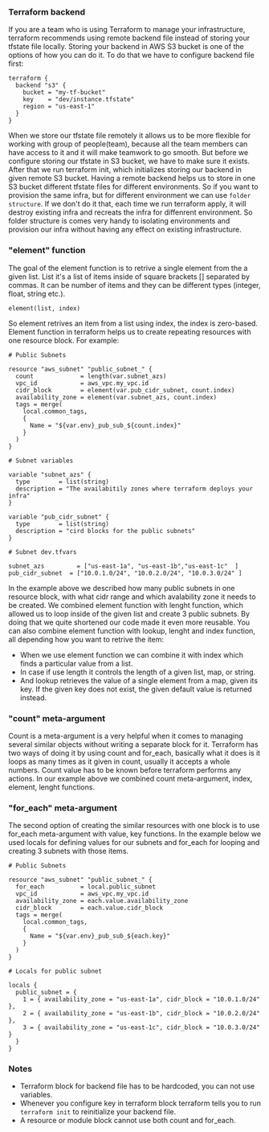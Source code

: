 ### Terraform backend

If you are a team who is using Terraform to manage your infrastructure, terraform recommends using remote backend file instead of storing your tfstate file locally. Storing your backend in AWS S3 bucket is one of the options of how you can do it. To do that we have to configure backend file first:
```
terraform {
  backend "s3" {
    bucket = "my-tf-bucket"
    key    = "dev/instance.tfstate"
    region = "us-east-1"
  }
}
```
 When we store our tfstate file remotely it allows us to be more flexible for working with  group of people(team), because all the team members can have access to it and it will make teamwork to go smooth. But before we configure storing our tfstate in S3 bucket, we have to make sure it exists. After that we run terraform init, which initializes storing our backend in given remote S3 bucket. Having a remote backend helps us to store in one S3 bucket different tfstate files for different environments. So if you want to provision the same infra, but for different environment we can use ```folder structure```. If we don't do it that, each time we run terraform apply, it will destroy existing infra and recreats the infra for diffenrent environment. So folder structure is comes very handy to isolating environments and provision our infra without having any effect on existing infrastructure.

 ### "element" function

 The goal of the element function is to retrive a single element from the a given list. List it's a list of items inside of square brackets [] separated by commas. It can be number of items and they can be different types (integer, float, string etc.).
```
element(list, index)
```
So element retrives an item from a list using index, the index is zero-based. 
Element function in terraform helps us to create repeating resources with one resource block. For example:
```
# Public Subnets

resource "aws_subnet" "public_subnet_" {
  count             = length(var.subnet_azs)
  vpc_id            = aws_vpc.my_vpc.id
  cidr_block        = element(var.pub_cidr_subnet, count.index)
  availability_zone = element(var.subnet_azs, count.index)
  tags = merge(
    local.common_tags,
    {
      Name = "${var.env}_pub_sub_${count.index}"
    }
  )
}

# Subnet variables

variable "subnet_azs" {
  type        = list(string)
  description = "The availabitily zones where terraform deploys your infra"
}

variable "pub_cidr_subnet" {
  type        = list(string)
  description = "cird blocks for the public subnets"
}

# Subnet dev.tfvars

subnet_azs         = ["us-east-1a", "us-east-1b","us-east-1c"  ]
pub_cidr_subnet  = ["10.0.1.0/24", "10.0.2.0/24", "10.0.3.0/24" ]
```
In the example above we described how many public subnets in one resource block, with what cidr range and which avalability zone it needs to be created. We combined element function with lenght function, which allowed us to loop inside of the given list and create 3 public subnets. By doing that we quite shortened our code made it even more reusable. You can also combine element function with lookup, lenght and index function, all depending how you want to retrive the item:

- When we use element function we can combine it with index which finds a particular value from a list.
- In case if use length it controls the length of a given list, map, or string.
- And lookup retrieves the value of a single element from a map, given its key. If the given key does not exist, the given default value is returned instead.

### "count" meta-argument

Count is a meta-argument is a very helpful when it comes to managing several similar objects without writing a separate block for it. Terraform has two ways of doing it by using count and for_each, basically what it does is it loops as many times as it given in count, usually it accepts a whole numbers.
Count value has to be known before terraform performs any actions. In our example above we combined count meta-argument, index, element, lenght functions. 

### "for_each" meta-argument

The second option of creating the similar resources with one block is to use for_each meta-argument with value, key functions. In the example below we used locals for defining values for our subnets and for_each for looping and creating 3 subnets with those items.
```
# Public Subnets

resource "aws_subnet" "public_subnet_" {
  for_each          = local.public_subnet
  vpc_id            = aws_vpc.my_vpc.id
  availability_zone = each.value.availability_zone
  cidr_block        = each.value.cidr_block
  tags = merge(
    local.common_tags,
    {
      Name = "${var.env}_pub_sub_${each.key}"
    }
  )
}

# Locals for public subnet

locals {
  public_subnet = {
    1 = { availability_zone = "us-east-1a", cidr_block = "10.0.1.0/24" },
    2 = { availability_zone = "us-east-1b", cidr_block = "10.0.2.0/24" },
    3 = { availability_zone = "us-east-1c", cidr_block = "10.0.3.0/24" }
  }
}
```

### Notes

- Terraform block for backend file has to be hardcoded, you can not use variables.
- Whenever you configure key in terraform block terraform tells you to run ```terraform init``` to reinitialize your backend file.
- A resource or module block cannot use both count and for_each.
